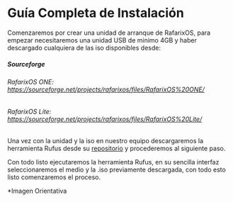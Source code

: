 # Guía Completa de Instalación

Comenzaremos por crear una unidad de arranque de RafarixOS, para empezar necesitaremos una unidad USB de minimo 4GB y haber descargado cualquiera de las iso disponibles desde:

##### Sourceforge

###### RafarixOS ONE: https://sourceforge.net/projects/rafarixos/files/RafarixOS%20ONE/

###### RafarixOS Lite: https://sourceforge.net/projects/rafarixos/files/RafarixOS%20Lite/

Una vez con la unidad y la iso en nuestro equipo descargaremos la herramienta Rufus desde su [repositorio](https://github.com/pbatard/rufus) y procederemos al siguiente paso.

Con todo listo ejecutaremos la herramienta Rufus, en su sencilla interfaz seleccionaremos el medio y la .iso previamente descargada, con todo esto listo comenzaremos el proceso.

*Imagen Orientativa

